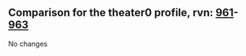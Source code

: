 ## Comparison for the theater0 profile, rvn: [961](https://github.com/PRO100KatYT/FortniteProfileRevisions/tree/main/profiles/theater0/961%20theater0.json)-[963](https://github.com/PRO100KatYT/FortniteProfileRevisions/tree/main/profiles/theater0/963%20theater0.json)

No changes
